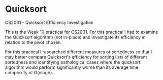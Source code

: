 # Quicksort
CS2001 - Quicksort Efficiency Investigation

This is the Week 10 practical for CS2001. For this practical I had to examine the Quicksort algorithm (not in-place) and investigate its efficiency in relation to the pivot chosen.

For this practical I researched different measures of sortedness so that I may better compare Quicksort's efficiency for sorting lists of different sortedness and identifying pathological cases where the quicksort algorithm would perform significantly worse than its average time complexity of O(nlogn).
